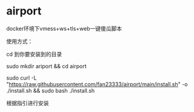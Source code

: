 # airport
docker环境下vmess+ws+tls+web一键傻瓜脚本

使用方式：

cd 到你要安装到的目录

sudo mkdir ariport && cd airport

sudo curl -L "https://raw.githubusercontent.com/fan23333/airport/main/install.sh" -o ./install.sh && sudo bash ./install.sh

根据指引进行安装
